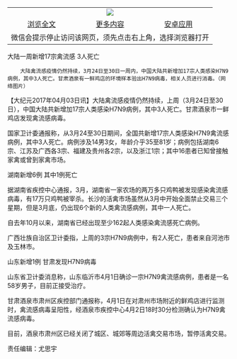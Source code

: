 

<table>
  <tr>
    <td align="center" colspan="3">
      <a href="https://github.com/ogate/ogate/blob/master/README.md"><img src="https://cloud.githubusercontent.com/assets/11880933/13434984/f430fae2-e012-11e5-814f-c2df1e82b247.jpg"/></a>
    </td>
  </tr>
  <tr>
    <td align="center">
      <a href="https://s3.ap-south-1.amazonaws.com/ogatem/oGate.htm?c815830&from=oNote">浏览全文</a>
    </td>
    <td align="center">
      <a href="https://s3.ap-south-1.amazonaws.com/ogatem/oGate.htm?from=oNote">更多内容</a>
    </td>
    <td align="center">
      <a href="https://raw.githubusercontent.com/ogate/up/master/ogate.apk">安卓应用</a>
    </td>
  </tr>
  <tr>
    <td align="center" colspan="3">
      微信会提示停止访问该网页，须先点击右上角，选择浏览器打开
    </td>
  </tr>
</table>    



大陆一周新增17宗禽流感 3人死亡






        大陆禽流感疫情仍然持续，3月24日至30日一周内，中国大陆共新增加17宗人类感染H7N9病例，其中3人死亡。甘肃酒泉有一鲜鸡店的环境样本验出H7N9病毒，相关人员进行消毒。（网络图片）




【大纪元2017年04月03日讯】大陆禽流感疫情仍然持续，上周（3月24日至30日），中国大陆共新增加17宗人类感染H7N9病例，其中3人死亡。甘肃酒泉市一鲜鸡店发现禽流感病毒。


国家卫计委通报称，从3月24至30日期间，全国共新增17宗人类感染H7N9禽流感病例，其中3人死亡。病例涉及14男3女，年龄介乎35至81岁；病例包括湖南6宗、江苏及广西各3宗、福建及贵州各2宗，以及浙江1宗；其中16患者已知曾接触家禽或曾到家禽市场。


湖南新增6例 其中1例死亡


据湖南省疾控中心通报，3月，湖南省一家农场的两万多只鸡鸭被发现感染禽流感病毒，有17万只鸡鸭被宰杀。长沙的活禽市场虽然从3月中开始全面禁止交易三个星期，但是3月底，仍出现6个新的人类禽流感病例，其中一人死亡。


自去年10月以来，湖南省已经出现至少162起人类感染禽流感死亡病例。


广西壮族自治区卫计委指，上周的3宗H7N9病例中，有2人死亡，患者来自河池市及玉林市。


山东新增1例 甘肃发现H7N9病毒


山东省卫计委消息称，山东临沂市4月1日确诊一宗H7N9禽流感病例，患者是一名58岁男子，目前正接受治疗。


甘肃酒泉市肃州区疾控部门通报称，4月1日在对肃州市场附近的鲜鸡店进行监测时，禽流感病毒呈阳性，经酒泉市疾控中心4月2日18时30分检测确认为H7N9禽流感病毒。


目前，酒泉市肃州区已经关闭了城区、城郊等周边活禽交易市场，暂停活禽交易。


责任编辑：尤思宇



